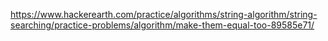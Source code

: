 https://www.hackerearth.com/practice/algorithms/string-algorithm/string-searching/practice-problems/algorithm/make-them-equal-too-89585e71/
